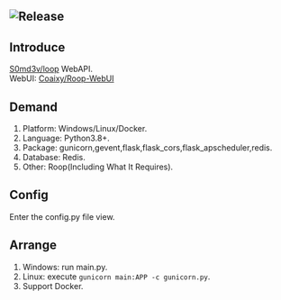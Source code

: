 ![Release](https://img.shields.io/badge/Release-0.1.0-blue)
---
## Introduce
[S0md3v/loop](https://github.com/s0md3v/roop) WebAPI.  
WebUI: [Coaixy/Roop-WebUI](https://github.com/Coaixy/Roop-WebUI)
## Demand
1. Platform: Windows/Linux/Docker.
2. Language: Python3.8+.
3. Package: gunicorn,gevent,flask,flask_cors,flask_apscheduler,redis.
4. Database: Redis.
5. Other: Roop(Including What It Requires).
## Config
Enter the config.py file view.
## Arrange
1. Windows: run main.py.
2. Linux: execute `gunicorn main:APP -c gunicorn.py`.
3. Support Docker.